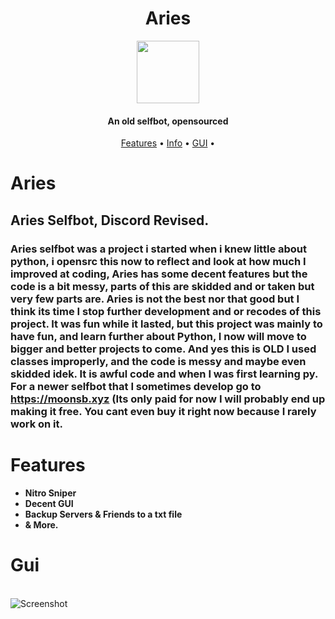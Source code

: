 <h1 align="center">Aries</h1>

<p align="center">
  <img width="100" height="100" src="https://cdn.discordapp.com/attachments/715671505211490315/1023738310713159772/ariesnobg.png">
</p>

<h4 align="center">An old selfbot, opensourced</h4>

<p align="center">
  <a href="#features">Features</a> •
  <a href="#Aries">Info</a> •
  <a href="#Gui">GUI</a> •
</p>

# Aries
##  Aries Selfbot, Discord Revised.
### Aries selfbot was a project i started when i knew little about python, i opensrc this now to reflect and look at how much I improved at coding, Aries has some decent features but the code is a bit messy, parts of this are skidded and or taken but very few parts are. Aries is not the best nor that good but I think its time I stop further development and or recodes of this project. It was fun while it lasted, but this project was mainly to have fun, and learn further about Python, I now will move to bigger and better projects to come. And yes this is OLD I used classes improperly, and the code is messy and maybe even skidded idek. It is awful code and when I was first learning py. For a newer selfbot that I sometimes develop go to https://moonsb.xyz (Its only paid for now I will probably end up making it free. You cant even buy it right now because I rarely work on it.
# Features
- **Nitro Sniper**
- **Decent GUI**
- **Backup Servers & Friends to a txt file**
- **& More.**
# Gui
<BR>![Screenshot](https://cdn.discordapp.com/attachments/715671505211490315/1023739438909636608/ariescon.png?size=4096)

